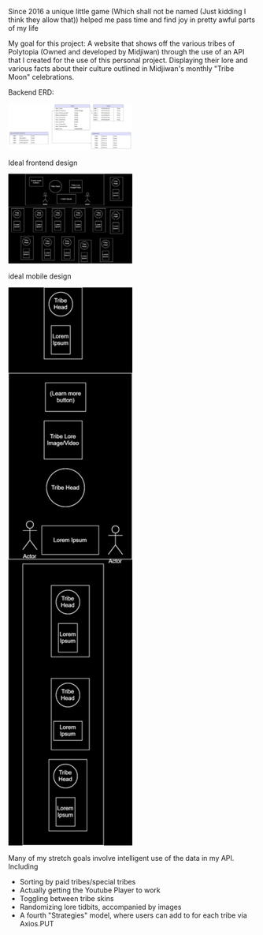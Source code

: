 Since 2016 a unique little game (Which shall not be named (Just kidding I think they allow that)) helped me pass time and find joy in pretty awful parts of my life

My goal for this project: A website that shows off the various tribes of Polytopia (Owned and developed by Midjiwan) through the use of an API that I created for the use of this personal project. Displaying their lore and various facts about their culture outlined in Midjiwan's monthly "Tribe Moon" celebrations.

Backend ERD:

<img src="./tribe-dossier-ERD.svg" width="50%" height="50%">

Ideal frontend design

<img src="./tribe-dossier-wireframe.svg" width="50%" height="50%">

ideal mobile design

<img src="./tribe-dossier-wireframe-mobile.svg" width="50%" height="50%">

Many of my stretch goals involve intelligent use of the data in my API. Including
*   Sorting by paid tribes/special tribes
*   Actually getting the Youtube Player to work
*   Toggling between tribe skins
*   Randomizing lore tidbits, accompanied by images
*   A fourth "Strategies" model, where users can add to for each tribe via Axios.PUT